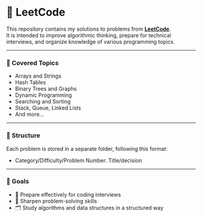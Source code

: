 # 📘 LeetCode

This repository contains my solutions to problems from **[LeetCode](https://leetcode.com/)**.  
It is intended to improve algorithmic thinking, prepare for technical interviews, and organize knowledge of various programming topics.

---

### 🧠 Covered Topics

- Arrays and Strings  
- Hash Tables  
- Binary Trees and Graphs  
- Dynamic Programming  
- Searching and Sorting  
- Stack, Queue, Linked Lists  
- And more...

---

### 📁 Structure

Each problem is stored in a separate folder, following this format: 

- Category/Difficulty/Problem Number. Title/decision

---

### 🎯 Goals

- 📌 Prepare effectively for coding interviews  
- 🧩 Sharpen problem-solving skills  
- 🗂️ Study algorithms and data structures in a structured way  
